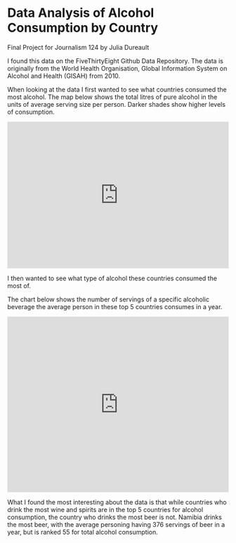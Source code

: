 # Data Analysis of Alcohol Consumption by Country

Final Project for Journalism 124 by Julia Dureault 

I found this data on the FiveThirtyEight Github Data Repository. The data is originally from the World Health Organisation, Global Information System on Alcohol and Health (GISAH) from 2010. 

When looking at the data I first wanted to see what countries consumed the most alcohol. The map below shows the total litres of pure alcohol in the units of average serving size per person. Darker shades show higher levels of consumption. 

<iframe title="Alcohol Consumption by Country" aria-label="map" id="datawrapper-chart-Q7plJ" src="https://datawrapper.dwcdn.net/Q7plJ/1/" scrolling="no" frameborder="0" style="width: 0; min-width: 100% !important; border: none;" height="334"></iframe><script type="text/javascript">!function(){"use strict";window.addEventListener("message",(function(a){if(void 0!==a.data["datawrapper-height"])for(var e in a.data["datawrapper-height"]){var t=document.getElementById("datawrapper-chart-"+e)||document.querySelector("iframe[src*='"+e+"']");t&&(t.style.height=a.data["datawrapper-height"][e]+"px")}}))}();
</script>

I then wanted to see what type of alcohol these countries consumed the most of. 

The chart below shows the number of servings of a specific alcoholic beverage the average person in these top 5 countries consumes in a year. 

<iframe title="Number of Servings by Type of Alcohol" aria-label="chart" id="datawrapper-chart-XelXZ" src="https://datawrapper.dwcdn.net/XelXZ/1/" scrolling="no" frameborder="0" style="width: 0; min-width: 100% !important; border: none;" height="400"></iframe><script type="text/javascript">!function(){"use strict";window.addEventListener("message",(function(a){if(void 0!==a.data["datawrapper-height"])for(var e in a.data["datawrapper-height"]){var t=document.getElementById("datawrapper-chart-"+e)||document.querySelector("iframe[src*='"+e+"']");t&&(t.style.height=a.data["datawrapper-height"][e]+"px")}}))}();
</script>

What I found the most interesting about the data is that while countries who drink the most wine and spirits are in the top 5 countries for alcohol consumption, the country who drinks the most beer is not. Namibia drinks the most beer, with the average personing having 376 servings of beer in a year, but is ranked 55 for total alcohol consumption. 
